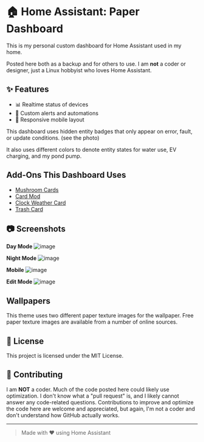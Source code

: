 # 🏠 Home Assistant: Paper Dashboard

This is my personal custom dashboard for Home Assistant used in my home.

Posted here both as a backup and for others to use.  I am **not** a coder or designer, just a Linux hobbyist who loves Home Assistant.

## ✨ Features

- 📊 Realtime status of devices
- 🔔 Custom alerts and automations
- 📱 Responsive mobile layout

This dashboard uses hidden entity badges that only appear on error, fault, or update conditions. (see the photo) 

It also uses different colors to denote entity states for water use, EV charging, and my pond pump. 

## Add-Ons This Dashboard Uses
- [Mushroom Cards](https://github.com/piitaya/lovelace-mushroom)
- [Card Mod](https://github.com/thomasloven/lovelace-card-mod)
- [Clock Weather Card](https://github.com/pkissling/clock-weather-card)
- [Trash Card](https://github.com/idaho/hassio-trash-card)

## 📷 Screenshots
**Day Mode**
![image](https://github.com/user-attachments/assets/03dceff4-1b40-4546-bdb1-140d005e16c4)


**Night Mode**
![image](https://github.com/user-attachments/assets/38fa0fc0-2f96-4997-8449-ad2cf7848321)

**Mobile**
![image](https://github.com/user-attachments/assets/94f9a0ff-d270-40d3-a2da-c4237dab5fc0)

**Edit Mode**
![image](https://github.com/user-attachments/assets/0728c2b0-415f-4af2-b570-bd41a45acee8)


## Wallpapers
This theme uses two different paper texture images for the wallpaper. Free paper texture images are available from a number of online sources. 

## 📄 License

This project is licensed under the MIT License.

## 🙌 Contributing

I am **NOT** a coder. Much of the code posted here could likely use optimization. I don't know what a "pull request" is, and I likely cannot answer any code-related questions. Contributions to improve and optimize the code here are welcome and appreciated, but again, I'm not a coder and don't understand how GitHub actually works.

---

> Made with ❤️ using Home Assistant
